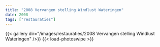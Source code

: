 ```yaml
---
title: "2008 Vervangen stelling Windlust Wateringen"
date: 2008
tags: ["restauraties"]
---
```


{{< gallery dir="/images/restauraties/2008 Vervangen stelling Windlust Wateringen" />}}
{{< load-photoswipe >}}
